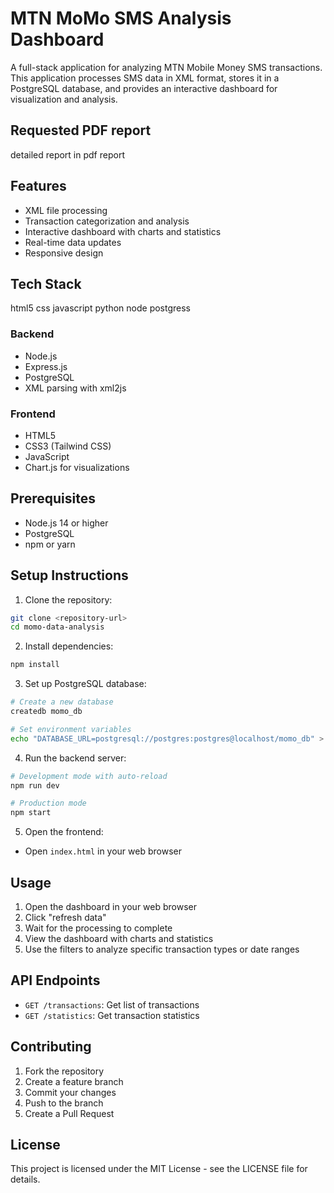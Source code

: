 # MTN MoMo SMS Analysis Dashboard

A full-stack application for analyzing MTN Mobile Money SMS transactions. This application processes SMS data in XML format, stores it in a PostgreSQL database, and provides an interactive dashboard for visualization and analysis.

## Requested  PDF report 
detailed report in pdf report

## Features

- XML file processing
- Transaction categorization and analysis
- Interactive dashboard with charts and statistics
- Real-time data updates
- Responsive design

## Tech Stack
html5 
css
javascript
python
node
postgress

### Backend
- Node.js
- Express.js
- PostgreSQL
- XML parsing with xml2js

### Frontend
- HTML5
- CSS3 (Tailwind CSS)
- JavaScript
- Chart.js for visualizations

## Prerequisites

- Node.js 14 or higher
- PostgreSQL
- npm or yarn

## Setup Instructions

1. Clone the repository:
```bash
git clone <repository-url>
cd momo-data-analysis
```

2. Install dependencies:
```bash
npm install
```

3. Set up PostgreSQL database:
```bash
# Create a new database
createdb momo_db

# Set environment variables
echo "DATABASE_URL=postgresql://postgres:postgres@localhost/momo_db" > .env
```

4. Run the backend server:
```bash
# Development mode with auto-reload
npm run dev

# Production mode
npm start
```

5. Open the frontend:
- Open `index.html` in your web browser

## Usage

1. Open the dashboard in your web browser
2. Click "refresh data" 
3. Wait for the processing to complete
4. View the dashboard with charts and statistics
5. Use the filters to analyze specific transaction types or date ranges

## API Endpoints
 
- `GET /transactions`: Get list of transactions
- `GET /statistics`: Get transaction statistics

## Contributing

1. Fork the repository
2. Create a feature branch
3. Commit your changes
4. Push to the branch
5. Create a Pull Request

## License

This project is licensed under the MIT License - see the LICENSE file for details.
 
 